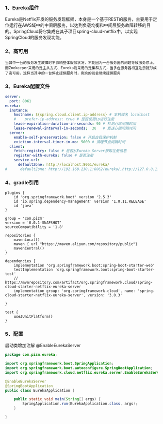 ### 1、Eureka组件

​	Eureka是Netflix开发的服务发现框架，本身是一个基于REST的服务，主要用于定位运行在AWS域中的中间层服务，以达到负载均衡和中间层服务故障转移的目的。SpringCloud将它集成在其子项目spring-cloud-netflix中，以实现SpringCloud的服务发现功能。

### 2、高可用

 	当其中一台的服务发生故障时不影响整体服务状况，不能因为一台服务器的问题导致服务停止。而Zookeeper采用的是主从方式、Eureka则采用的是集群方式，当多台服务器相互注册就形成了高可用，这样当其中的一台停止提供服务时，剩余的则会继续提供服务

### 3、Eureka配置文件

``` yaml
server:
  port: 8061
eureka:
  instance:
    hostname: ${spring.cloud.client.ip-address} # 本机域名 localhost
    #    prefer-ip-address: true # 是否使用ip进行注册
    lease-expiration-duration-in-seconds: 90 # 检测心跳间隔时间
    lease-renewal-interval-in-seconds:  30   # 发送心跳间隔时间
  server:
    enable-self-preservation: false # 开启自我保护机制
    eviction-interval-timer-in-ms: 5000 # 清理节点间隔时间
  client:
    fetch-registry: false # 是否从Eureka Server获取注册信息
    register-with-eureka: false # 是否注册
    service-url:
      defaultZone: http://localhost:8061/eureka/
#      defaultZone: http://192.168.230.1:8062/eureka/,http://127.0.0.1:8063/eureka/
```

### 4、gradle引用

``` properties
plugins {
    id 'org.springframework.boot' version '2.5.3'
    id 'io.spring.dependency-management' version '1.0.11.RELEASE'
    id 'java'
}

group = 'com.pizm'
version = '0.0.1-SNAPSHOT'
sourceCompatibility = '1.8'

repositories {
    mavenLocal()
    maven { url "https://maven.aliyun.com/repository/public"}
    mavenCentral()
}

dependencies {
    implementation 'org.springframework.boot:spring-boot-starter-web'
    testImplementation 'org.springframework.boot:spring-boot-starter-test'
    // https://mvnrepository.com/artifact/org.springframework.cloud/spring-cloud-starter-netflix-eureka-server
    implementation group: 'org.springframework.cloud', name: 'spring-cloud-starter-netflix-eureka-server', version: '3.0.3'

}

test {
    useJUnitPlatform()
}

```

### 5、配置

启动类增加注解 @EnableEurekaServer

``` java
package com.pizm.eureka;

import org.springframework.boot.SpringApplication;
import org.springframework.boot.autoconfigure.SpringBootApplication;
import org.springframework.cloud.netflix.eureka.server.EnableEurekaServer;

@EnableEurekaServer
@SpringBootApplication
public class EurekaApplication {

    public static void main(String[] args) {
        SpringApplication.run(EurekaApplication.class, args);
    }

}

```

